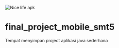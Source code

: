 ![Nice life apk](https://user-images.githubusercontent.com/82804034/211124064-48a28ccc-7f2c-4c12-b407-39599e760ac2.png)
# final_project_mobile_smt5
Tempat menyimpan project aplikasi java sederhana
